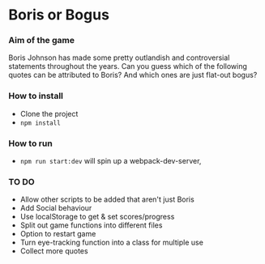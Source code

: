 # Boris or Bogus
### Aim of the game
Boris Johnson has made some pretty outlandish and controversial statements throughout the years. Can you guess which of the following quotes can be attributed to Boris? And which ones are just flat-out bogus?

### How to install
* Clone the project
* `npm install`

### How to run
* `npm run start:dev` will spin up a webpack-dev-server, 


### TO DO
* Allow other scripts to be added that aren't just Boris
* Add Social behaviour
* Use localStorage to get & set scores/progress
* Split out game functions into different files
* Option to restart game
* Turn eye-tracking function into a class for multiple use
* Collect more quotes